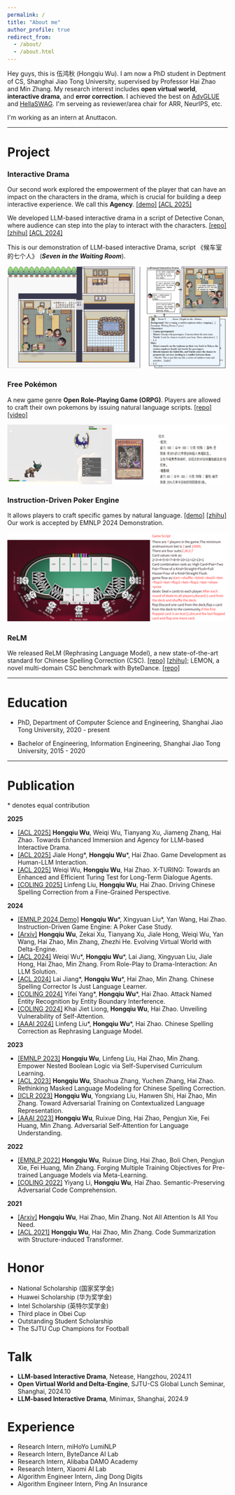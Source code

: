 ```yaml
---
permalink: /
title: "About me"
author_profile: true
redirect_from: 
  - /about/
  - /about.html
---
```


Hey guys, this is 伍鸿秋 (Hongqiu Wu). I am now a PhD student in Deptment of CS, Shanghai Jiao Tong University, supervised by Professor Hai Zhao and Min Zhang.
My research interest includes **open virtual world**, **interactive drama**, and **error correction**. I achieved the best on [AdvGLUE](https://adversarialglue.github.io) and [HellaSWAG](https://leaderboard.allenai.org/hellaswag/submissions/public). I'm serveing as reviewer/area chair for ARR, NeurIPS, etc.

I'm working as an intern at Anuttacon.

---
# Project

### Interactive Drama

Our second work explored the empowerment of the player that can have an impact on the characters in the drama, which is crucial for building a deep interactive experience. We call this **Agency**. [[demo]](https://www.xiaohongshu.com/explore/67c062c50000000029029ab8?xsec_token=AB72_SeYVn1jO24ady7bgdzLsL8nX4zS4ZwQj0D0F3cQw=&xsec_source=pc_user) [[ACL 2025]](https://arxiv.org/pdf/2502.17878)



We developed LLM-based interactive drama in a script of Detective Conan, where audience can step into the play to interact with the characters. [[repo]](https://github.com/gingasan/interactive-drama) [[zhihu]](https://zhuanlan.zhihu.com/p/698845230) [[ACL 2024]](https://arxiv.org/pdf/2405.14231)



This is our demonstration of LLM-based interactive Drama, script 《候车室的七个人》 (***Seven in the Waiting Room***).

![](drama_conan.png)



### Free Pokémon

A new game genre **Open Role-Playing Game (ORPG)**. Players are allowed to craft their own pokemons by issuing natural language scripts. [[repo]](https://github.com/gingasan/delta-engine/tree/main/delta-pokemon) [[video]](https://www.bilibili.com/video/BV1FtYkehEHF)

![](frpm.png)



### Instruction-Driven Poker Engine

It allows players to craft specific games by natural language. [[demo]](https://www.bilibili.com/video/BV1dA4m1w7xr/?spm_id_from=333.999.0.0&vd_source=e0570b35759018455d30551c1e16a676) [[zhihu]](https://zhuanlan.zhihu.com/p/690984411) Our work is accepted by EMNLP 2024 Demonstration.

![](dt.jpg)



### ReLM

We released ReLM (Rephrasing Language Model), a new state-of-the-art standard for Chinese Spelling Correction (CSC). [[repo]](https://github.com/gingasan/lemon) [[zhihu]](https://zhuanlan.zhihu.com/p/666826419); LEMON, a novel multi-domain CSC benchmark with ByteDance. [[repo]](https://github.com/gingasan/lemon)

---

# Education

* PhD, Department of Computer Science and Engineering, Shanghai Jiao Tong University, 2020 - present

* Bachelor of Engineering, Information Engineering, Shanghai Jiao Tong University, 2015 - 2020

---

# Publication

\* denotes equal contribution

**2025**

* [[ACL 2025]](https://arxiv.org/pdf/2502.17878) **Hongqiu Wu**, Weiqi Wu, Tianyang Xu, Jiameng Zhang, Hai Zhao. Towards Enhanced Immersion and Agency for LLM-based Interactive Drama.
* [[ACL 2025]](https://arxiv.org/pdf/2408.09386) Jiale Hong\*, **Hongqiu Wu**\*, Hai Zhao. Game Development as Human-LLM Interaction.
* [[ACL 2025]](https://arxiv.org/pdf/2408.09853) Weiqi Wu, **Hongqiu Wu**, Hai Zhao. X-TURING: Towards an Enhanced and Efficient Turing Test for Long-Term Dialogue Agents.
* [[COLING 2025]]() Linfeng Liu, **Hongqiu Wu**, Hai Zhao. Driving Chinese Spelling Correction from a Fine-Grained Perspective.

**2024**

* [[EMNLP 2024 Demo]](https://arxiv.org/pdf/2404.00276) **Hongqiu Wu**\*, Xingyuan Liu\*, Yan Wang, Hai Zhao. Instruction-Driven Game Engine: A Poker Case Study.
* [[Arxiv]](https://arxiv.org/pdf/2408.05842) **Hongqiu Wu**, Zekai Xu, Tianyang Xu, Jiale Hong, Weiqi Wu, Yan Wang, Hai Zhao, Min Zhang, Zhezhi He. Evolving Virtual World with Delta-Engine.
* [[ACL 2024]](https://arxiv.org/pdf/2405.14231) Weiqi Wu\*, **Hongqiu Wu**\*, Lai Jiang, Xingyuan Liu, Jiale Hong, Hai Zhao, Min Zhang. From Role-Play to Drama-Interaction: An LLM Solution.
* [[ACL 2024]](https://aclanthology.org/2024.findings-acl.413.pdf) Lai Jiang\*, **Hongqiu Wu**\*, Hai Zhao, Min Zhang. Chinese Spelling Corrector Is Just Language Learner.
* [[COLING 2024]](https://arxiv.org/pdf/2305.05253) Yifei Yang\*, **Hongqiu Wu**\*, Hai Zhao. Attack Named Entity Recognition by Entity Boundary Interference.
* [[COLING 2024]](https://arxiv.org/pdf/2402.16470) Khai Jiet Liong, **Hongqiu Wu**, Hai Zhao. Unveiling Vulnerability of Self-Attention.
* [[AAAI 2024]](https://arxiv.org/pdf/2308.08796) Linfeng Liu\*, **Hongqiu Wu**\*, Hai Zhao. Chinese Spelling Correction as Rephrasing Language Model.

**2023**

* [[EMNLP 2023]](https://aclanthology.org/2023.emnlp-main.847.pdf) **Hongqiu Wu**, Linfeng Liu, Hai Zhao, Min Zhang. Empower Nested Boolean Logic via Self-Supervised Curriculum Learning.
* [[ACL 2023]](https://aclanthology.org/2023.acl-long.600.pdf) **Hongqiu Wu**, Shaohua Zhang, Yuchen Zhang, Hai Zhao. Rethinking Masked Language Modeling for Chinese Spelling Correction. 
* [[ICLR 2023]](https://arxiv.org/pdf/2305.04557.pdf) **Hongqiu Wu**, Yongxiang Liu, Hanwen Shi, Hai Zhao, Min Zhang. Toward Adversarial Training on Contextualized Language Representation.
* [[AAAI 2023]](https://arxiv.org/pdf/2206.12608) **Hongqiu Wu**, Ruixue Ding, Hai Zhao, Pengjun Xie, Fei Huang, Min Zhang. Adversarial Self-Attention for Language Understanding.

**2022**

* [[EMNLP 2022]](https://aclanthology.org/2022.findings-emnlp.482.pdf) **Hongqiu Wu**, Ruixue Ding, Hai Zhao, Boli Chen, Pengjun Xie, Fei Huang, Min Zhang. Forging Multiple Training Objectives for Pre-trained Language Models via Meta-Learning.
* [[COLING 2022]](https://aclanthology.org/2022.coling-1.267.pdf) Yiyang Li, **Hongqiu Wu**, Hai Zhao. Semantic-Preserving Adversarial Code Comprehension.

**2021**

* [[Arxiv]](https://arxiv.org/pdf/2104.04692) **Hongqiu Wu**, Hai Zhao, Min Zhang. Not All Attention Is All You Need.
* [[ACL 2021]](https://aclanthology.org/2021.findings-acl.93.pdf) **Hongqiu Wu**, Hai Zhao, Min Zhang. Code Summarization with Structure-induced Transformer.

# Honor
* National Scholarship (国家奖学金)
* Huawei Scholarship (华为奖学金)
* Intel Scholarship (英特尔奖学金)
* Third place in Obei Cup
* Outstanding Student Scholarship
* The SJTU Cup Champions for Football

# Talk

* **LLM-based Interactive Drama**, Netease, Hangzhou, 2024.11
* **Open Virtual World and Delta-Engine**, SJTU-CS Global Lunch Seminar, Shanghai, 2024.10
* **LLM-based Interactive Drama**, Minimax, Shanghai, 2024.9

# Experience
* Research Intern, miHoYo LumiNLP
* Research Intern, ByteDance AI Lab
* Research Intern, Alibaba DAMO Academy
* Research Intern, Xiaomi AI Lab
* Algorithm Engineer Intern, Jing Dong Digits
* Algorithm Engineer Intern, Ping An Insurance

